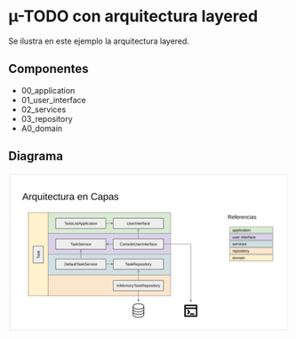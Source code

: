 # µ-TODO con arquitectura layered
Se ilustra en este ejemplo la arquitectura layered.

## Componentes
- 00_application
- 01_user_interface
- 02_services
- 03_repository
- A0_domain

## Diagrama

![](layered_architecture.png)

